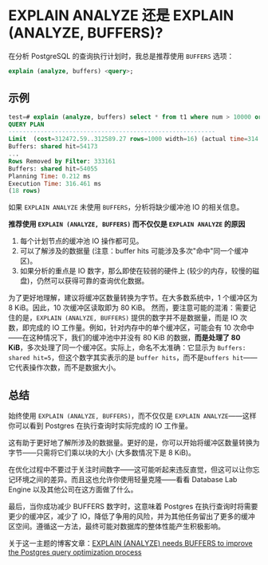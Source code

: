 # EXPLAIN ANALYZE 还是 EXPLAIN (ANALYZE, BUFFERS)?

在分析 PostgreSQL 的查询执行计划时，我总是推荐使用 `BUFFERS` 选项：

```sql
explain (analyze, buffers) <query>;
```

## 示例

```sql
test=# explain (analyze, buffers) select * from t1 where num > 10000 order by num limit 1000;
QUERY PLAN
----------------------------------------------------------
Limit  (cost=312472.59..312589.27 rows=1000 width=16) (actual time=314.798..316.400 rows=1000 loops=1)
Buffers: shared hit=54173
...
Rows Removed by Filter: 333161
Buffers: shared hit=54055
Planning Time: 0.212 ms
Execution Time: 316.461 ms
(18 rows)
```

如果 `EXPLAIN ANALYZE` 未使用 `BUFFERS`，分析将缺少缓冲池 IO 的相关信息。

**推荐使用 `EXPLAIN (ANALYZE, BUFFERS)` 而不仅仅是 `EXPLAIN ANALYZE` 的原因**

1. 每个计划节点的缓冲池 IO 操作都可见。
2. 可以了解涉及的数据量 (注意：buffer hits 可能涉及多次"命中"同一个缓冲区)。
3. 如果分析的重点是 IO 数字，那么即使在较弱的硬件上 (较少的内存，较慢的磁盘)，仍然可以获得可靠的查询优化数据。

为了更好地理解，建议将缓冲区数量转换为字节。在大多数系统中，1 个缓冲区为 8 KiB。因此，10 次缓冲区读取即为 80 KiB。 然而，要注意可能的混淆：需要记住的是，`EXPLAIN (ANALYZE, BUFFERS)` 提供的数字并不是数据量，而是 IO 次数，即完成的 IO 工作量。例如，针对内存中的单个缓冲区，可能会有 10 次命中——在这种情况下，我们的缓冲池中并没有 80 KiB 的数据，**而是处理了 80 KiB**，多次处理了同一个缓冲区。实际上，命名不太准确：它显示为 `Buffers: shared hit=5`，但这个数字其实表示的是 `buffer hits`，而不是`buffers hit`——它代表操作次数，而不是数据大小。

## 总结

始终使用 `EXPLAIN (ANALYZE, BUFFERS)`，而不仅仅是 `EXPLAIN ANALYZE`——这样你可以看到 Postgres 在执行查询时实际完成的 IO 工作量。

这有助于更好地了解所涉及的数据量。更好的是，你可以开始将缓冲区数量转换为字节——只需将它们乘以块的大小 (大多数情况下是 8 KiB)。

在优化过程中不要过于关注时间数字——这可能听起来违反直觉，但这可以让你忘记环境之间的差异。而且这也允许你使用轻量克隆——看看 Database Lab Engine 以及其他公司在这方面做了什么。

最后，当你成功减少 BUFFERS 数字时，这意味着 Postgres 在执行查询时将需要更少的缓冲区，减少了 IO，降低了争用的风险，并为其他任务留出了更多的缓冲区空间。遵循这一方法，最终可能对数据库的整体性能产生积极影响。

关于这一主题的博客文章：[EXPLAIN (ANALYZE) needs BUFFERS to improve the Postgres query optimization process](https://postgres.ai/blog/20220106-explain-analyze-needs-buffers-to-improve-the-postgres-query-optimization-process)





